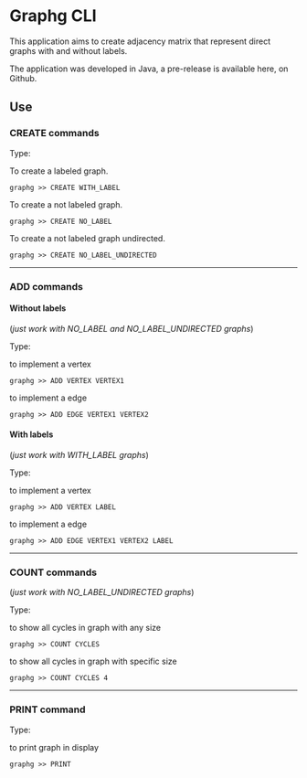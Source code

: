 # Graphg CLI #

This application aims to create adjacency matrix that represent direct graphs with and without labels.

The application was developed in Java, a pre-release is available here, on Github.

## Use ##

### CREATE commands ###
Type:

To create a labeled graph.

```shell
graphg >> CREATE WITH_LABEL
```
To create a not labeled graph.
```shell
graphg >> CREATE NO_LABEL
```
To create a not labeled graph undirected.
```shell
graphg >> CREATE NO_LABEL_UNDIRECTED
```
___
### ADD commands ###
#### Without labels ####
(*just work with NO_LABEL and NO_LABEL_UNDIRECTED graphs*)

Type:

to implement a vertex

```shell
graphg >> ADD VERTEX VERTEX1
```

to implement a edge
```shell
graphg >> ADD EDGE VERTEX1 VERTEX2
```

#### With labels ####
(*just work with WITH_LABEL graphs*)

Type:

to implement a vertex

```shell
graphg >> ADD VERTEX LABEL
```

to implement a edge

```shell
graphg >> ADD EDGE VERTEX1 VERTEX2 LABEL
```
___

### COUNT commands ###
(*just work with NO_LABEL_UNDIRECTED graphs*)

Type:

to show all cycles in graph with any size

```shell
graphg >> COUNT CYCLES
```

to show all cycles in graph with specific size

```shell
graphg >> COUNT CYCLES 4
```

___

### PRINT command ###

Type:

to print graph in display


```shell
graphg >> PRINT
```